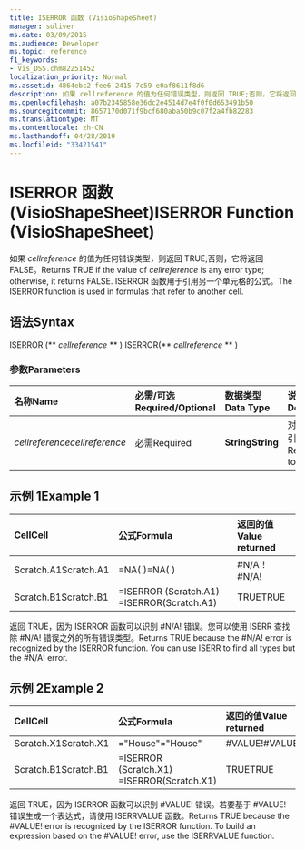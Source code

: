 ```yaml
---
title: ISERROR 函数 (VisioShapeSheet)
manager: soliver
ms.date: 03/09/2015
ms.audience: Developer
ms.topic: reference
f1_keywords:
- Vis_DSS.chm82251452
localization_priority: Normal
ms.assetid: 4864ebc2-fee6-2415-7c59-e0af8611f8d6
description: 如果 cellreference 的值为任何错误类型，则返回 TRUE;否则，它将返回 FALSE。 ISERROR 函数用于引用另一个单元格的公式。
ms.openlocfilehash: a07b2345858e36dc2e4514d7e4f0f0d653491b50
ms.sourcegitcommit: 8657170d071f9bcf680aba50b9c07f2a4fb82283
ms.translationtype: MT
ms.contentlocale: zh-CN
ms.lasthandoff: 04/28/2019
ms.locfileid: "33421541"
---
```

# <a name="iserror-function-visioshapesheet"></a><span data-ttu-id="f25f4-104">ISERROR 函数 (VisioShapeSheet)</span><span class="sxs-lookup"><span data-stu-id="f25f4-104">ISERROR Function (VisioShapeSheet)</span></span>

<span data-ttu-id="f25f4-105">如果  _cellreference_ 的值为任何错误类型，则返回 TRUE;否则，它将返回 FALSE。</span><span class="sxs-lookup"><span data-stu-id="f25f4-105">Returns TRUE if the value of  _cellreference_ is any error type; otherwise, it returns FALSE.</span></span> <span data-ttu-id="f25f4-106">ISERROR 函数用于引用另一个单元格的公式。</span><span class="sxs-lookup"><span data-stu-id="f25f4-106">The ISERROR function is used in formulas that refer to another cell.</span></span> 
  
## <a name="syntax"></a><span data-ttu-id="f25f4-107">语法</span><span class="sxs-lookup"><span data-stu-id="f25f4-107">Syntax</span></span>

<span data-ttu-id="f25f4-108">ISERROR (\*\* *cellreference* \*\* ) </span><span class="sxs-lookup"><span data-stu-id="f25f4-108">ISERROR(\*\* *cellreference* \*\* )</span></span> 
  
### <a name="parameters"></a><span data-ttu-id="f25f4-109">参数</span><span class="sxs-lookup"><span data-stu-id="f25f4-109">Parameters</span></span>

|<span data-ttu-id="f25f4-110">**名称**</span><span class="sxs-lookup"><span data-stu-id="f25f4-110">**Name**</span></span>|<span data-ttu-id="f25f4-111">**必需/可选**</span><span class="sxs-lookup"><span data-stu-id="f25f4-111">**Required/Optional**</span></span>|<span data-ttu-id="f25f4-112">**数据类型**</span><span class="sxs-lookup"><span data-stu-id="f25f4-112">**Data Type**</span></span>|<span data-ttu-id="f25f4-113">**说明**</span><span class="sxs-lookup"><span data-stu-id="f25f4-113">**Description**</span></span>|
|:-----|:-----|:-----|:-----|
| <span data-ttu-id="f25f4-114">_cellreference_</span><span class="sxs-lookup"><span data-stu-id="f25f4-114">_cellreference_</span></span> <br/> |<span data-ttu-id="f25f4-115">必需</span><span class="sxs-lookup"><span data-stu-id="f25f4-115">Required</span></span>  <br/> |<span data-ttu-id="f25f4-116">**String**</span><span class="sxs-lookup"><span data-stu-id="f25f4-116">**String**</span></span> <br/> |<span data-ttu-id="f25f4-117">对单元格的引用。</span><span class="sxs-lookup"><span data-stu-id="f25f4-117">Reference to a cell.</span></span>  <br/> |
   
## <a name="example-1"></a><span data-ttu-id="f25f4-118">示例 1</span><span class="sxs-lookup"><span data-stu-id="f25f4-118">Example 1</span></span>

|<span data-ttu-id="f25f4-119">**Cell**</span><span class="sxs-lookup"><span data-stu-id="f25f4-119">**Cell**</span></span>|<span data-ttu-id="f25f4-120">**公式**</span><span class="sxs-lookup"><span data-stu-id="f25f4-120">**Formula**</span></span>|<span data-ttu-id="f25f4-121">**返回的值**</span><span class="sxs-lookup"><span data-stu-id="f25f4-121">**Value returned**</span></span>|
|:-----|:-----|:-----|
|<span data-ttu-id="f25f4-122">Scratch.A1</span><span class="sxs-lookup"><span data-stu-id="f25f4-122">Scratch.A1</span></span>  <br/> |<span data-ttu-id="f25f4-123">=NA( )</span><span class="sxs-lookup"><span data-stu-id="f25f4-123">=NA( )</span></span>  <br/> |<span data-ttu-id="f25f4-124">#N/A！</span><span class="sxs-lookup"><span data-stu-id="f25f4-124">#N/A!</span></span>  <br/> |
|<span data-ttu-id="f25f4-125">Scratch.B1</span><span class="sxs-lookup"><span data-stu-id="f25f4-125">Scratch.B1</span></span>  <br/> |<span data-ttu-id="f25f4-126">=ISERROR (Scratch.A1) </span><span class="sxs-lookup"><span data-stu-id="f25f4-126">=ISERROR(Scratch.A1)</span></span>  <br/> |<span data-ttu-id="f25f4-127">TRUE</span><span class="sxs-lookup"><span data-stu-id="f25f4-127">TRUE</span></span>  <br/> |
   
<span data-ttu-id="f25f4-p103">返回 TRUE，因为 ISERROR 函数可以识别 #N/A! 错误。您可以使用 ISERR 查找除 #N/A! 错误之外的所有错误类型。</span><span class="sxs-lookup"><span data-stu-id="f25f4-p103">Returns TRUE because the #N/A! error is recognized by the ISERROR function. You can use ISERR to find all types but the #N/A! error.</span></span>
  
## <a name="example-2"></a><span data-ttu-id="f25f4-132">示例 2</span><span class="sxs-lookup"><span data-stu-id="f25f4-132">Example 2</span></span>

|<span data-ttu-id="f25f4-133">**Cell**</span><span class="sxs-lookup"><span data-stu-id="f25f4-133">**Cell**</span></span>|<span data-ttu-id="f25f4-134">**公式**</span><span class="sxs-lookup"><span data-stu-id="f25f4-134">**Formula**</span></span>|<span data-ttu-id="f25f4-135">**返回的值**</span><span class="sxs-lookup"><span data-stu-id="f25f4-135">**Value returned**</span></span>|
|:-----|:-----|:-----|
|<span data-ttu-id="f25f4-136">Scratch.X1</span><span class="sxs-lookup"><span data-stu-id="f25f4-136">Scratch.X1</span></span>  <br/> |<span data-ttu-id="f25f4-137">="House"</span><span class="sxs-lookup"><span data-stu-id="f25f4-137">="House"</span></span>  <br/> |<span data-ttu-id="f25f4-138">#VALUE!</span><span class="sxs-lookup"><span data-stu-id="f25f4-138">#VALUE!</span></span>  <br/> |
|<span data-ttu-id="f25f4-139">Scratch.B1</span><span class="sxs-lookup"><span data-stu-id="f25f4-139">Scratch.B1</span></span>  <br/> |<span data-ttu-id="f25f4-140">=ISERROR (Scratch.X1) </span><span class="sxs-lookup"><span data-stu-id="f25f4-140">=ISERROR(Scratch.X1)</span></span>  <br/> |<span data-ttu-id="f25f4-141">TRUE</span><span class="sxs-lookup"><span data-stu-id="f25f4-141">TRUE</span></span>  <br/> |
   
<span data-ttu-id="f25f4-p104">返回 TRUE，因为 ISERROR 函数可以识别 #VALUE! 错误。若要基于 #VALUE! 错误生成一个表达式，请使用 ISERRVALUE 函数。</span><span class="sxs-lookup"><span data-stu-id="f25f4-p104">Returns TRUE because the #VALUE! error is recognized by the ISERROR function. To build an expression based on the #VALUE! error, use the ISERRVALUE function.</span></span>
  

